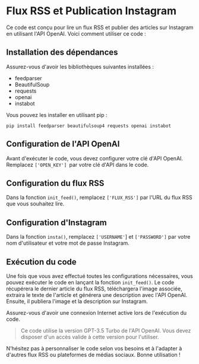 # Flux RSS et Publication Instagram

Ce code est conçu pour lire un flux RSS et publier des articles sur Instagram en utilisant l'API OpenAI. Voici comment utiliser ce code :

## Installation des dépendances

Assurez-vous d'avoir les bibliothèques suivantes installées :
- feedparser 
- BeautifulSoup
- requests
- openai
- instabot

Vous pouvez les installer en utilisant pip :

`pip install feedparser beautifulsoup4 requests openai instabot`

## Configuration de l'API OpenAI

Avant d'exécuter le code, vous devez configurer votre clé d'API OpenAI. Remplacez `['OPEN_KEY'] `par votre clé d'API dans le code.

## Configuration du flux RSS

Dans la fonction `init_feed()`, remplacez `['FLUX_RSS']` par l'URL du flux RSS que vous souhaitez lire.

## Configuration d'Instagram

Dans la fonction `insta()`, remplacez `['USERNAME'`] et `['PASSWORD']` par votre nom d'utilisateur et votre mot de passe Instagram.

## Exécution du code
Une fois que vous avez effectué toutes les configurations nécessaires, vous pouvez exécuter le code en lançant la fonction `init_feed()`. Le code récupérera le dernier article du flux RSS, téléchargera l'image associée, extraira le texte de l'article et générera une description avec l'API OpenAI. Ensuite, il publiera l'image et la description sur Instagram.

Assurez-vous d'avoir une connexion Internet active lors de l'exécution du code.

>Ce code utilise la version GPT-3.5 Turbo de l'API OpenAI. Vous devez disposer d'un accès valide à cette version pour l'utiliser.

N'hésitez pas à personnaliser le code selon vos besoins et à l'adapter à d'autres flux RSS ou plateformes de médias sociaux. Bonne utilisation !
